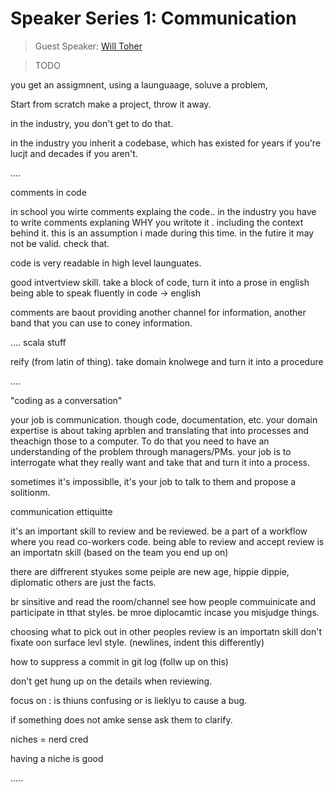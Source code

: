 # Speaker Series 1: Communication

> Guest Speaker: [Will Toher](https://github.com/wilt00)

> TODO

you get an assigmnent, using a launguaage, soluve a problem,

Start from scratch make a project, throw it away.

in the industry, you don't get to do that.

in the industry you inherit a codebase, which has existed for years if you're lucjt and decades if you aren't.

....

comments in code

in school you wirte comments explaing the code..
in the industry you have to write comments explaning WHY you writote it . including the context behind it.
this is an assumption i made during this time. in the futire it may not be valid. check that.

code is very readable in high level launguates.

good intvertview skill. take a block of code, turn it into a prose in english
being able to speak fluently in code -> english

comments are baout providing another channel for information, another band that you can use to coney information.

....
scala stuff

reify (from latin of thing). take domain knolwege and turn it into a procedure

....

"coding as a conversation"

your job is communication. though code, documentation, etc. 
your domain expertise is about taking aprblen and translating that into processes and theachign those to a computer. 
To do that you need to have an understanding of the problem through managers/PMs. your job is to interrogate what they really want and take that and turn it into a process. 

sometimes it's impossiblle, it's your job to talk to them and propose a solitionm.

communication  ettiquitte

it's an important skill to review and be reviewed.
be a part of a workflow where you read co-workers code.
being able to review and accept review is an importatn skill (based on the team you end up on)

there are diffrerent styukes
some peiple are new age, hippie dippie, diplomatic
others are just the facts. 

br sinsitive and read the room/channel see how people commuinicate and participate in tthat styles. be mroe diplocamtic incase you misjudge things.

choosing what to pick out in other peoples review is an importatn skill
don't fixate oon surface levl style. (newlines, indent this differently)

how to suppress a commit in git log (follw up on this)

don't get hung up on the details when reviewing.

focus on : is thiuns confusing or is lieklyu to cause a bug.

if something does not amke sense ask them to clarify.

niches = nerd cred

having a niche is good

.....


